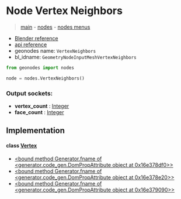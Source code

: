 # Node Vertex Neighbors

> [main](../structure.md) - [nodes](nodes.md) - [nodes menus](nodes_menus.md)

- [Blender reference](https://docs.blender.org/manual/en/latest/modeling/geometry_nodes/mesh/vertex_neighbors.html)
- [api reference](https://docs.blender.org/api/current/bpy.types.GeometryNodeInputMeshVertexNeighbors.html)
- geonodes name: `VertexNeighbors`
- bl_idname: `GeometryNodeInputMeshVertexNeighbors`

```python
from geonodes import nodes

node = nodes.VertexNeighbors()
```

### Output sockets:

- **vertex_count** : [Integer](Integer.md)
- **face_count** : [Integer](Integer.md)

## Implementation

#### class [Vertex](Vertex.md)

 - [<bound method Generator.fname of <generator.code_gen.DomPropAttribute object at 0x16e378df0>>](Vertex.md#neighbors-property)
 - [<bound method Generator.fname of <generator.code_gen.DomPropAttribute object at 0x16e378e20>>](Vertex.md#neighbors_vertex_count-property)
 - [<bound method Generator.fname of <generator.code_gen.DomPropAttribute object at 0x16e379090>>](Vertex.md#neighbors_face_count-property)
